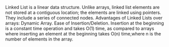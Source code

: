 Linked List is a linear data structure. Unlike arrays, linked list elements are not stored at a contiguous location; the elements are linked using pointers. They include a series of connected nodes.
Advantages of Linked Lists over arrays:
Dynamic Array.
Ease of Insertion/Deletion.
Insertion at the beginning is a constant time operation and takes O(1) time, as compared to arrays where inserting an element at the beginning takes O(n) time,where n is the number of elements in the array.
